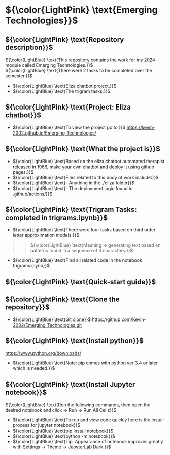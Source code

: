 # ${\color{LightPink} \text{Emerging Technologies}}$

## ${\color{LightPink} \text{Repository description}}$
${\color{LightBlue} \text{This repository contains the work for my 2024 module called Emerging Technologies.}}$  
${\color{LightBlue} \text{There were 2 tasks to be completed over the semester.}}$
- ${\color{LightBlue} \text{Eliza chatbot project.}}$  
- ${\color{LightBlue} \text{The trigram tasks.}}$

## ${\color{LightPink} \text{Project: Eliza chatbot}}$
- ${\color{LightBlue} \text{To view the project go to }}$ https://kevin-2002.github.io/Emerging_Technologies/

## ${\color{LightPink} \text{What the project is}}$
- ${\color{LightBlue} \text{Based on the eliza chatbot automated therapist released in 1966, make your own chatbot and deploy it using github pages.}}$
- ${\color{LightBlue} \text{Files related to this body of work include:}}$
- ${\color{LightBlue} \text{- Anything in the ./eliza folder}}$
- ${\color{LightBlue} \text{- The deployment logic found in .github/actions/}}$

## ${\color{LightPink} \text{Trigram Tasks: completed in trigrams.ipynb}}$

- ${\color{LightBlue} \text{There were four tasks based on third order letter approximation models.}}$
> > ${\color{LightBlue} \text{Meaning -> generating text based on patterns found in a sequence of 3 characters.}}$
- ${\color{LightBlue} \text{Find all related code in the notebook trigrams.ipynb}}$

## ${\color{LightPink} \text{Quick-start guide}}$

## ${\color{LightPink} \text{Clone the repository}}$
- ${\color{LightBlue} \text{Git clone}}$ https://github.com/Kevin-2002/Emerging_Technologies.git

## ${\color{LightPink} \text{Install python}}$
<a href="https://www.python.org/downloads/">https://www.python.org/downloads/</a><br/>
- ${\color{LightBlue} \text{Note: pip comes with python ver 3.4 or later which is needed.}}$
## ${\color{LightPink} \text{Install Jupyter notebook}}$

${\color{LightBlue} \text{Run the following commands, then open the desired notebook and click -> Run -> Run All Cells}}$

- ${\color{LightBlue} \text{To run and view code quickly here is the install process for jupyter notebook}}$
- ${\color{LightBlue} \text{pip install notebook}}$
- ${\color{LightBlue} \text{python -m notebook}}$
- ${\color{LightBlue} \text{Tip: Appearance of notebook improves greatly with Settings -> Theme -> JupyterLab Dark.}}$
